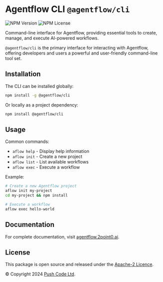 # Agentflow CLI `@agentflow/cli`

![NPM Version](https://img.shields.io/npm/v/%40agentflow%2Fcli?style=flat-square)
![NPM License](https://img.shields.io/npm/l/%40agentflow%2Fcli?style=flat-square)

Command-line interface for Agentflow, providing essential tools to create, manage, and execute AI-powered workflows.

`@agentflow/cli` is the primary interface for interacting with Agentflow, offering developers and users a powerful and user-friendly command-line tool set.

## Installation

The CLI can be installed globally:

```sh
npm install -g @agentflow/cli
```

Or locally as a project dependency:

```sh
npm install @agentflow/cli
```

## Usage

Common commands:

- `aflow help` - Display help information
- `aflow init` - Create a new project
- `aflow list` - List available workflows
- `aflow exec` - Execute a workflow

Example:

```sh
# Create a new Agentflow project
aflow init my-project
cd my-project && npm install

# Execute a workflow
aflow exec hello-world
```

## Documentation

For complete documentation, visit [agentflow.2point0.ai](https://agentflow.2point0.ai).

## License

This package is open source and released under the [Apache-2 Licence](https://github.com/lebrunel/agentflow/blob/master/LICENSE).

© Copyright 2024 [Push Code Ltd](https://www.pushcode.com/).
